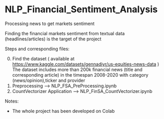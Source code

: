 # NLP_Financial_Sentiment_Analysis
Processing news to get markets sentiment

Finding the financial markets sentiment from textual data (headlines/articles) is the target of the project

Steps and corresponding files:

0) Find the dataset ( available at https://www.kaggle.com/datasets/gennadiyr/us-equities-news-data )
   The dataset includes more than 200k financial news (title and corresponding article) in the timespan 2008-2020 with category (news/opinion),ticker and provider
1) Preprocessing --> NLP_FSA_PreProcessing.ipynb
2) CountVectorizer Application --> NLP_FinSA_CountVectorizer.ipynb

Notes:
- The whole project has been developed on Colab
